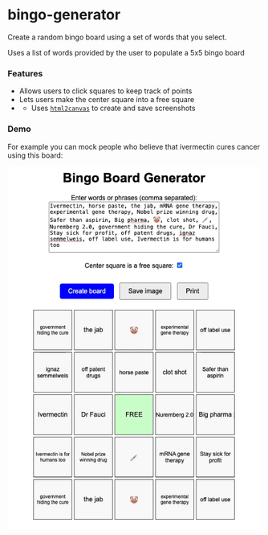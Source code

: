 # bingo-generator

Create a random bingo board using a set of words that you select. 

Uses a list of words provided by the user to populate a 5x5 bingo board

### Features
* Allows users to click squares to keep track of points
* Lets users make the center square into a free square
* * Uses [`html2canvas`](https://github.com/niklasvh/html2canvas) to create and save screenshots


### Demo
For example you can mock people who believe that ivermectin cures cancer using this board:

![](https://github.com/nickmmark/bingo-generator/blob/main/bingo_generator_demo.gif)
